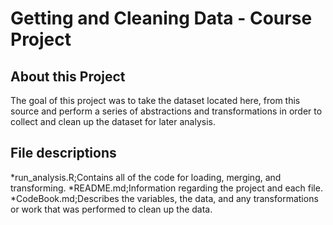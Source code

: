 # Getting and Cleaning Data - Course Project
## About this Project
The goal of this project was to take the dataset located here, from this source and perform a series of abstractions and transformations in order to collect and clean up the dataset for later analysis.
## File descriptions
*run_analysis.R;Contains all of the code for loading, merging, and transforming.
*README.md;Information regarding the project and each file.
*CodeBook.md;Describes the variables, the data, and any transformations or work that was performed to clean up the data.

